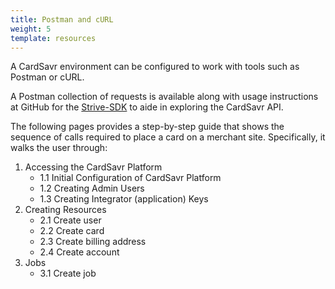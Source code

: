 ```yaml
---
title: Postman and cURL
weight: 5
template: resources
---
```


A CardSavr environment can be configured to work with tools such as Postman or cURL.
  
A Postman collection of requests is available along with usage instructions at 
GitHub for the [Strive-SDK](https://github.com/swch/Strivve-SDK/tree/master/postman-samples 
"Strivve-SDK") to aide in exploring the CardSavr API.

The following pages provides a step-by-step guide that shows the sequence of calls required
to place a card on a merchant site. Specifically, it walks the user through:
                                    
1. Accessing the CardSavr Platform
    * 1.1 Initial Configuration of CardSavr Platform
    * 1.2 Creating Admin Users
    * 1.3 Creating Integrator (application) Keys
2. Creating Resources
    * 2.1 Create user
    * 2.2 Create card
    * 2.3 Create billing address
    * 2.4 Create account
3. Jobs
    * 3.1 Create job
